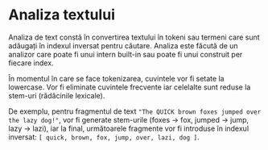 # Analiza textului

Analiza de text constă în convertirea textului în tokeni sau termeni care sunt adăugați în indexul inversat pentru căutare. Analiza este făcută de un analizor care poate fi unui intern built-in sau poate fi unui construit per fiecare index.

În momentul în care se face tokenizarea, cuvintele vor fi setate la lowercase. Vor fi eliminate cuvintele frecvente iar celelalte sunt reduse la stem-uri (rădăcinile lexicale).

De exemplu, pentru fragmentul de text `"The QUICK brown foxes jumped over the lazy dog!"`, vor fi generate stem-urile (foxes → fox, jumped → jump, lazy → lazi), iar la final, următoarele fragmente vor fi introduse în indexul inversat: `[ quick, brown, fox, jump, over, lazi, dog ]`.

